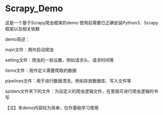 # Scrapy_Demo
这是一个基于Scrapy爬虫框架的demo 
使用前需要已正确安装Python3、Scrapy框架以及相关依赖 

demo简述：

main文件：用作启动爬虫

setting文件：爬虫的一些设置，例如请求头、请求时间等

items文件：用作定义需要爬取的数据

pipelines文件：用于进行数据清洗，例如存放数据库、写入文件等

spiders文件夹下的文件：为自定义的爬虫逻辑文件，在里面可进行爬虫逻辑的书写


【注】本demo内容较为简单，仅作基础学习使用
